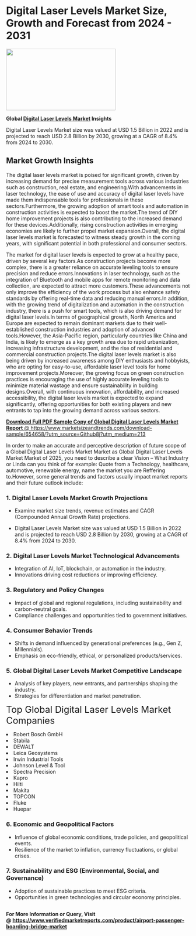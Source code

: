 <H1>Digital Laser Levels Market Size, Growth and Forecast from 2024 - 2031</H1><img class="aligncenter size-medium wp-image-584254" src="https://thirdeyenews.in/wp-content/uploads/2024/09/Global-Market-Research-300x168.jpeg" alt="" width="300" height="168" /><p><strong>Global&nbsp;<a href="https://www.marketsizeandtrends.com/download-sample/654658/?utm_source=Github8j?utm_medium=213">Digital Laser Levels Market</a> Insights</strong></p><p>Digital Laser Levels Market size was valued at USD 1.5 Billion in 2022 and is projected to reach USD 2.8 Billion by 2030, growing at a CAGR of 8.4% from 2024 to 2030.</p><p><h2>Market Growth Insights</h2> <p>The digital laser levels market is poised for significant growth, driven by increasing demand for precise measurement tools across various industries such as construction, real estate, and engineering.With advancements in laser technology, the ease of use and accuracy of digital laser levels have made them indispensable tools for professionals in these sectors.Furthermore, the growing adoption of smart tools and automation in construction activities is expected to boost the market.The trend of DIY home improvement projects is also contributing to the increased demand for these devices.Additionally, rising construction activities in emerging economies are likely to further propel market expansion.Overall, the digital laser levels market is forecasted to witness steady growth in the coming years, with significant potential in both professional and consumer sectors.</p> <p><a href="#"></a></p> <p>The market for digital laser levels is expected to grow at a healthy pace, driven by several key factors.As construction projects become more complex, there is a greater reliance on accurate leveling tools to ensure precision and reduce errors.Innovations in laser technology, such as the integration of Bluetooth and mobile apps for remote monitoring and data collection, are expected to attract more customers.These advancements not only improve the efficiency of the work process but also enhance safety standards by offering real-time data and reducing manual errors.In addition, with the growing trend of digitalization and automation in the construction industry, there is a push for smart tools, which is also driving demand for digital laser levels.In terms of geographical growth, North America and Europe are expected to remain dominant markets due to their well-established construction industries and adoption of advanced tools.However, the Asia-Pacific region, particularly countries like China and India, is likely to emerge as a key growth area due to rapid urbanization, increasing infrastructure development, and the rise of residential and commercial construction projects.The digital laser levels market is also being driven by increased awareness among DIY enthusiasts and hobbyists, who are opting for easy-to-use, affordable laser level tools for home improvement projects.Moreover, the growing focus on green construction practices is encouraging the use of highly accurate leveling tools to minimize material wastage and ensure sustainability in building designs.Overall, with continuous innovation, affordability, and increased accessibility, the digital laser levels market is expected to expand significantly, offering opportunities for both existing players and new entrants to tap into the growing demand across various sectors.<p><a href="#"></p><p><span class=""><strong>Download Full PDF Sample Copy of Global Digital Laser Levels Market Report</strong> @ <a href="https://www.marketsizeandtrends.com/download-sample/654658/?utm_source=Github8j?utm_medium=213" target="_blank">https://www.marketsizeandtrends.com/download-sample/654658/?utm_source=Github8j?utm_medium=213</a></span></p><p>In order to make an accurate and perceptive description of future scope of a Global&nbsp;Digital Laser Levels Market Market as Global&nbsp;Digital Laser Levels Market Market of 2025, you need to describe a clear Vision &ndash; What Industry or Linda can you think of for example: Quote from a Technology, healthcare, automotive, renewable energy, name the market you are Reffering to.However, some general trends and factors usually impact market reports and their future outlook include:</p><h3>1.&nbsp;<strong>Digital Laser Levels Market Growth Projections</strong></h3><ul><li>Examine market size trends, revenue estimates and CAGR (Compounded Annual Growth Rate) projections.</li><li><p>Digital Laser Levels Market size was valued at USD 1.5 Billion in 2022 and is projected to reach USD 2.8 Billion by 2030, growing at a CAGR of 8.4% from 2024 to 2030.</p></li></ul><h3>2.&nbsp;<strong>Digital Laser Levels Market Technological Advancements</strong></h3><ul><li>Integration of AI, IoT, blockchain, or automation in the industry.</li><li>Innovations driving cost reductions or improving efficiency.</li></ul><h3>3.&nbsp;<strong>Regulatory and Policy Changes</strong></h3><ul><li>Impact of global and regional regulations, including sustainability and carbon-neutral goals.</li><li>Compliance challenges and opportunities tied to government initiatives.</li></ul><h3>4.&nbsp;<strong>Consumer Behavior Trends</strong></h3><ul><li>Shifts in demand influenced by generational preferences (e.g., Gen Z, Millennials).</li><li>Emphasis on eco-friendly, ethical, or personalized products/services.</li></ul><h3>5.&nbsp;<strong>Global Digital Laser Levels Market Competitive Landscape</strong></h3><ul><li>Analysis of key players, new entrants, and partnerships shaping the industry.</li><li>Strategies for differentiation and market penetration.</li></ul><p data-pm-slice="1 1 []"><span style="color: inherit; font-family: inherit; font-size: 25px;">Top Global Digital Laser Levels Market Companies</span></p><div class="" data-test-id=""><p><li>Robert Bosch GmbH</li><li> Stabila</li><li> DEWALT</li><li> Leica Geosystems</li><li> Irwin Industrial Tools</li><li> Johnson Level & Tool</li><li> Spectra Precision</li><li> Kapro</li><li> Hilti</li><li> Makita</li><li> TOPCON</li><li> Fluke</li><li> Huepar</li></p></div><h3>6.&nbsp;<strong>Economic and Geopolitical Factors</strong></h3><ul><li>Influence of global economic conditions, trade policies, and geopolitical events.</li><li>Resilience of the market to inflation, currency fluctuations, or global crises.</li></ul><h3>7.&nbsp;<strong>Sustainability and ESG (Environmental, Social, and Governance)</strong></h3><ul><li>Adoption of sustainable practices to meet ESG criteria.</li><li>Opportunities in green technologies and circular economy principles.</li></ul><h2><strong style="font-size: 14px;">For More Information or Query, Visit @&nbsp;</strong><a style="background-color: #ffffff; font-size: 14px;" href="https://www.marketsizeandtrends.com/report/digital-laser-levels-market/" target="_blank">https://www.verifiedmarketreports.com/product/airport-passenger-boarding-bridge-market</a></h2>